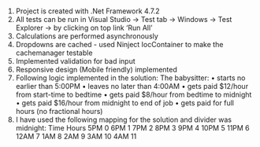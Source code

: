 #
1)	Project is created with .Net Framework 4.7.2
2)	All tests can be run in Visual Studio -> Test tab -> Windows -> Test Explorer -> by clicking on top link ‘Run All’
3)	Calculations are performed asynchronously
4)	Dropdowns are cached - used Ninject IocContainer to make the cachemanager testable
5)	Implemented validation for bad input
6)	Responsive design (Mobile friendly) implemented
7)	Following logic implemented in the solution:
    The babysitter:
    •	starts no earlier than 5:00PM
    •	leaves no later than 4:00AM
    •	gets paid $12/hour from start-time to bedtime
    •	gets paid $8/hour from bedtime to midnight
    •	gets paid $16/hour from midnight to end of job
    •	gets paid for full hours (no fractional hours)
8)	I have used the following mapping for the solution and divider was midnight:
      Time  Hours
      5PM     0
      6PM	    1
      7PM     2
      8PM     3
      9PM     4
      10PM    5
      11PM    6
      12AM    7
      1AM     8
      2AM     9
      3AM     10
      4AM     11
